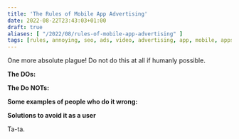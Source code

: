 ```yaml
---
title: 'The Rules of Mobile App Advertising'
date: 2022-08-22T23:43:03+01:00
draft: true
aliases: [ "/2022/08/rules-of-mobile-app-advertising" ]
tags: [rules, annoying, seo, ads, video, advertising, app, mobile, apps, android, ios, adwords, google, dfp, relevant, adsense, content]
---
```


One more absolute plague! Do not do this at all if humanly possible.

**The DOs:**

**The Do NOTs:**

**Some examples of people who do it wrong:**

**Solutions to avoid it as a user**

Ta-ta.